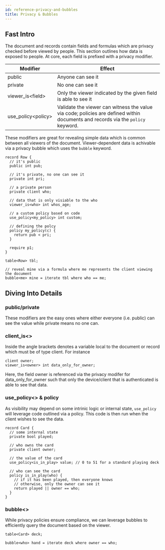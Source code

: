 ```yaml
---
id: reference-privacy-and-bubbles
title: Privacy & Bubbles
---
```


## Fast Intro

The document and records contain fields and formulas which are privacy checked before viewed by people. This section outlines how data is exposed to people. At core, each field is prefixed with a privacy modifier.

| Modifier | Effect |
| --- | --- |
|  public | Anyone can see it |
|  private | No one can see it |
| viewer_is&lt;field&gt; | Only the viewer indicated by the given field is able to see it |
| use_policy&lt;policy&gt; | Validate the viewer can witness the value via code; policies are defined within documents and records via the ```policy``` keyword. |

These modifiers are great for revealing simple data which is common between all viewers of the document. Viewer-dependent data is achivable via a privacy bubble which uses the ```bubble``` keyword.

```adama
record Row {
  // it's public
  public int pub;

  // it's private, no one can see it
  private int pri;

  // a private person
  private client who;

  // data that is only visiable to the who
  viewer_is<who> int whos_age;

  // a custom policy based on code
  use_policy<my_policy> int custom;

  // defining the polcy
  policy my_policy(c) {
    return pub < pri;
  }

  require p1;
}

table<Row> tbl;

// reveal mine via a formula where me represents the client viewing the document
bubble<me> mine = iterate tbl where who == me;
```

## Diving Into Details

### public/private
These modifiers are the easy ones where either everyone (i.e. public) can see the value while private means no one can.

### client_is&lt;&gt;

Inside the angle brackets denotes a variable local to the document or record which must be of type client. For instance

```adama
client owner;
viewer_is<owner> int data_only_for_owner;
```

Here, the field owner is referenced via the privacy modifer for data_only_for_owner such that only the device/client that is authenticated is able to see that data.

### use_policy&lt;&gt; &amp; policy

As visibility may depend on some intrinic logic or internal state, ```use_policy``` will leverage code outlined via a policy. This code is then run when the client wishes to see the data.

```adama
record Card {
  // some internal state
  private bool played;

  // who owns the card
  private client owner;

  // the value of the card
  use_policy<is_in_play> value; // 0 to 51 for a standard playing deck

  // who can see the card
  policy is_in_play(who) {
  	// if it has been played, then everyone knows
  	// otherwise, only the owner can see it
  	return played || owner == who;
  }
}
```

### bubble&lt;&gt;

While privacy policies ensure compliance, we can leverage bubbles to efficiently query the document based on the viewer.

```adama
table<Card> deck;

bubble<who> hand = iterate deck where owner == who;
```
